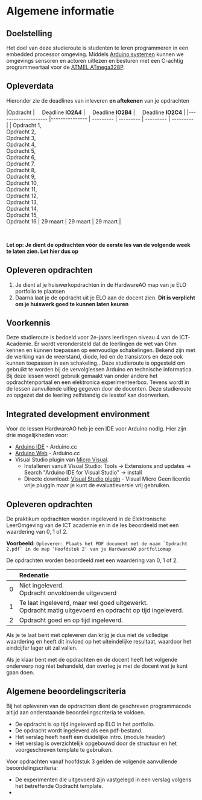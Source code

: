 # Algemene informatie

## Doelstelling
Het doel van deze studieroute is studenten te leren programmeren in een embedded processor omgeving. Middels [Arduino systemen](https://www.arduino.cc/) kunnen we omgevings sensoren en actoren uitlezen en besturen met een C-achtig programmeertaal voor de [ATMEL ATmega328P](http://www.atmel.com/images/Atmel-8271-8-bit-AVR-Microcontroller-ATmega48A-48PA-88A-88PA-168A-168PA-328-328P_datasheet_Complete.pdf).

## Opleverdata
Hieronder zie de deadlines van inleveren **en aftekenen** van je opdrachten

|Opdracht              | &nbsp; &nbsp; Deadline **IO2A4** | &nbsp; &nbsp; Deadline **IO2B4** | &nbsp; &nbsp; Deadline **IO2C4** |
|--------------------  |--------------- | --------- | --------- | --------- | --------- |
| Opdracht 1, <br> Opdracht 2,<br> Opdracht 3,<br> Opdracht 4,<br> Opdracht 5,<br> Opdracht 6,<br> Opdracht 7,<br> Opdracht 8,<br> Opdracht 9,<br> Opdracht 10,<br> Opdracht 11,<br> Opdracht 12,<br> Opdracht 13,<br> Opdracht 14,<br> Opdracht 15,<br> Opdracht 16  | 29 maart  | 29 maart  | 29 maart  |


<br> 

**Let op: Je dient de opdrachten vóór de eerste les van de volgende week te laten zien. Let hier dus op** 

## Opleveren opdrachten
1. Je dient al je huiswerkopdrachten in de HardwareAO map van je ELO portfolio te plaatsen
2. Daarna laat je de opdracht uit je ELO aan de docent zien. **Dit is verplicht om je huiswerk goed te kunnen laten keuren**


## Voorkennis
Deze studieroute is bedoeld voor 2e-jaars leerlingen niveau 4 van de ICT-Academie. Er wordt verondersteld dat de leerlingen de wet van Ohm kennen en kunnen toepassen op eenvoudige schakelingen. Bekend zijn met de werking van de weerstand, diode, led en de transistors en deze ook kunnen toepassen in een schakeling.. Deze studieroute is opgesteld om gebruikt te worden bij de vervolglessen Arduino en technische informatica. Bij deze lessen wordt gebruik gemaakt van onder andere het opdrachtenportaal en een elektronica experimenteerbox. Tevens wordt in de lessen aanvullende uitleg gegeven door de docenten. Deze studieroute zo opgezet dat de leerling zelfstandig de lesstof kan doorwerken.


## Integrated development environment
Voor de lessen HardwareAO heb je een IDE voor Arduino nodig. Hier zijn drie mogelijkheden voor:
* [Arduino IDE](https://www.arduino.cc/download_handler.php?f=/arduino-1.8.5-windows.exe) - Arduino.cc
* [Arduino Web](https://create.arduino.cc/editor) - Arduino.cc
* Visual Studio plugin van [Micro Visual](http://www.visualmicro.com/).
  * Installeren vanuit Visual Studio: Tools -> Extensions and updates -> Search "Arduino IDE for Visual Studio" -> install
  * Directe download: [Visual Studio plugin](https://marketplace.visualstudio.com/items?itemName=VisualMicro.ArduinoIDEforVisualStudio) - Visual Micro
  Geen licentie vrije pluggin maar je kunt de evaluatieversie vrij gebruiken.

## Opleveren opdrachten
De praktikum opdrachten worden ingeleverd in de Elektronische LeerOmgeving van de ICT academie en in de les beoordeeld met een waardering van 0, 1 of 2.

**Voorbeeld:**
``Opleveren: Plaats het PDF document met de naam `Opdracht 2.pdf` in de map 'Hoofdstuk 2' van je HardwareAO portfoliomap``

De opdrachten worden beoordeeld met een waardering van 0, 1 of 2.

<table><thead>
<tr>
<th></th>
<th align="left">Redenatie</th>
</tr>
</thead><tbody>
<tr>
<td>0</td>
<td align="left">Niet ingeleverd.    <br>Opdracht onvoldoende uitgevoerd</td>
</tr>
<tr>
<td>1</td>
<td align="left">Te laat ingeleverd, maar wel goed uitgewerkt.<br>Opdracht matig uitgevoerd en opdracht op tijd ingeleverd.</td>
</tr>
<tr>
<td>2</td>
<td align="left">Opdracht goed en op tijd ingeleverd.</td>
</tr>
</tbody></table>

Als je te laat bent met opleveren dan krijg je dus niet de volledige waardering en heeft dit invloed op het uiteindelijke resultaat, waardoor het eindcijfer lager uit zal vallen.

Als je klaar bent met de opdrachten en de docent heeft het volgende onderwerp nog niet behandeld, dan overleg je met de docent wat je kunt gaan doen.


## Algemene beoordelingscriteria

Bij het opleveren van de opdrachten dient de geschreven programmacode altijd aan onderstaande beoordelingscriteria te voldoen.
*	De opdracht is op tijd ingeleverd op ELO in het portfolio.
*	De opdracht wordt ingeleverd als een pdf-bestand.
*	Het verslag heeft heeft een duidelijke intro. (module header) 
*	Het verslag is overzichtelijk opgebouwd door de structuur en het voorgeschreven template te gebruiken.
 
Voor opdrachten vanaf hoofdstuk 3 gelden de volgende aanvullende beoordelingscriteria:
 
*	De experimenten die uitgevoerd zijn vastgelegd in een verslag volgens het betreffende Opdracht template.
*   